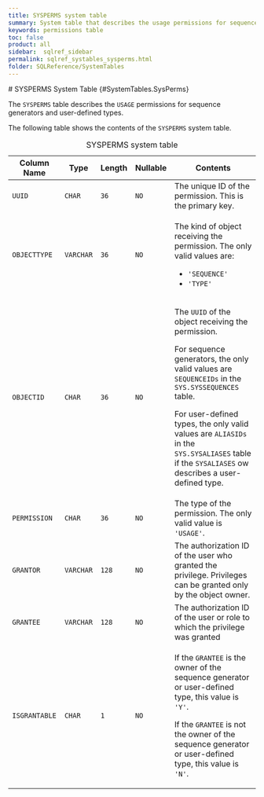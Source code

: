 ```yaml
---
title: SYSPERMS system table
summary: System table that describes the usage permissions for sequence generators and user-defined types.
keywords: permissions table
toc: false
product: all
sidebar:  sqlref_sidebar
permalink: sqlref_systables_sysperms.html
folder: SQLReference/SystemTables
---
```

<section>
<div class="TopicContent" data-swiftype-index="true" markdown="1">
# SYSPERMS System Table    {#SystemTables.SysPerms}

The `SYSPERMS` table describes the `USAGE` permissions for sequence
generators and user-defined types.

The following table shows the contents of the `SYSPERMS` system table.

<table>
                <caption>SYSPERMS system table</caption>
                <col />
                <col />
                <col />
                <col />
                <col />
                <thead>
                    <tr>
                        <th>Column Name</th>
                        <th>Type</th>
                        <th>Length</th>
                        <th>Nullable</th>
                        <th>Contents</th>
                    </tr>
                </thead>
                <tbody>
                    <tr>
                        <td><code>UUID</code></td>
                        <td><code>CHAR</code></td>
                        <td><code>36</code></td>
                        <td><code>NO</code></td>
                        <td>The unique ID of the permission. This is the primary key.</td>
                    </tr>
                    <tr>
                        <td><code>OBJECTTYPE</code></td>
                        <td><code>VARCHAR</code></td>
                        <td><code>36</code></td>
                        <td><code>NO</code></td>
                        <td>
                            <p class="noSpaceAbove">The kind of object receiving the permission. The only valid values are:</p>
                            <ul>
                                <li> <code>'SEQUENCE'</code></li>
                                <li> <code>'TYPE'</code></li>
                            </ul>
                        </td>
                    </tr>
                    <tr>
                        <td><code>OBJECTID</code></td>
                        <td><code>CHAR</code></td>
                        <td><code>36</code></td>
                        <td><code>NO</code></td>
                        <td>
                            <p class="noSpaceAbove">The <code>UUID</code> of the object receiving the permission.</p>
                            <p>For sequence generators, the only valid values are <code>SEQUENCEIDs</code> in the <code>SYS.SYSSEQUENCES</code> table. </p>
                            <p>For user-defined types, the only valid values are <code>ALIASIDs</code> in the <code>SYS.SYSALIASES</code> table if the <code>SYSALIASES</code> ow describes a user-defined type.</p>
                        </td>
                    </tr>
                    <tr>
                        <td><code>PERMISSION</code></td>
                        <td><code>CHAR</code></td>
                        <td><code>36</code></td>
                        <td><code>NO</code></td>
                        <td>The type of the permission. The only valid value is <code>'USAGE'</code>.</td>
                    </tr>
                    <tr>
                        <td><code>GRANTOR</code></td>
                        <td><code>VARCHAR</code></td>
                        <td><code>128</code></td>
                        <td><code>NO</code></td>
                        <td>The authorization ID of the user who granted the privilege. Privileges can be granted only by the object owner.</td>
                    </tr>
                    <tr>
                        <td><code>GRANTEE</code></td>
                        <td><code>VARCHAR</code></td>
                        <td><code>128</code></td>
                        <td><code>NO</code></td>
                        <td>The authorization ID of the user or role to which the privilege was granted</td>
                    </tr>
                    <tr>
                        <td><code>ISGRANTABLE</code></td>
                        <td><code>CHAR</code></td>
                        <td><code>1</code></td>
                        <td><code>NO</code></td>
                        <td>
                            <p class="noSpaceAbove">If the <code>GRANTEE</code> is the owner of the sequence generator or user-defined type, this value is <code>'Y'</code>.</p>
                            <p> If the <code>GRANTEE</code> is not the owner of the sequence generator or user-defined type, this value is  <code>'N'</code>.</p>
                        </td>
                    </tr>
                </tbody>
            </table>
</div>
</section>

